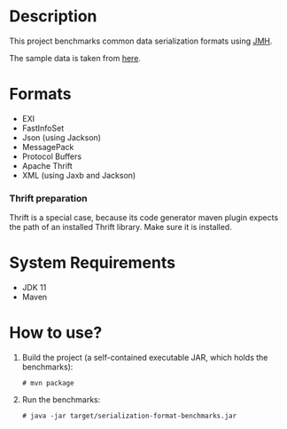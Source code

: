 # Description

This project benchmarks common data serialization formats using [JMH](http://openjdk.java.net/projects/code-tools/jmh/).

The sample data is taken from [here](https://github.com/maximn/SerializationPerformanceTest_CSharp/blob/master/SerializationPerformanceTest/TestData/BelgianBeer/Data/beers.xml).

# Formats

- EXI
- FastInfoSet
- Json (using Jackson)
- MessagePack
- Protocol Buffers
- Apache Thrift
- XML (using Jaxb and Jackson)

### Thrift preparation

Thrift is a special case, because its code generator maven plugin expects the path of an installed Thrift library.
Make sure it is installed.


# System Requirements

* JDK 11
* Maven 

# How to use?

1. Build the project (a self-contained executable JAR, which holds the benchmarks):

    ```
    # mvn package
    ```

2. Run the benchmarks:

    ```
    # java -jar target/serialization-format-benchmarks.jar
    ```
